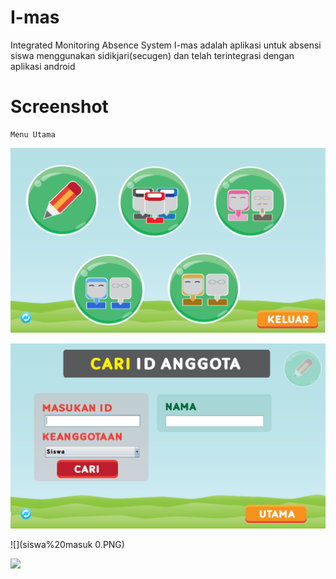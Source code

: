 # I-mas
Integrated Monitoring Absence System
I-mas adalah aplikasi untuk absensi siswa menggunakan sidikjari(secugen) dan telah terintegrasi dengan aplikasi android

# Screenshot

    Menu Utama
    
![](menu.PNG)




   
   
![](regis%200.PNG)


![](siswa%20masuk 0.PNG)


![](siswa%20pulang%00.PNG)
